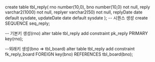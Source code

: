 create table tbl_reply(
    rno number(10,0),
    bno number(10,0) not null,
    reply varchar2(1000) not null,
    replyer varchar2(50) not null,
    replyDate date default sysdate,
    updateDate date default sysdate
);
-- 시퀀스 생성
create SEQUENCE seq_reply;

-- 기본키 생성(rno)
alter table tbl_reply add constraint pk_reply PRIMARY key(rno);

--외래키 생성(bno => tbl_board)
alter table tbl_reply add constraint fk_reply_board
FOREIGN key(bno) REFERENCES tbl_board(bno);